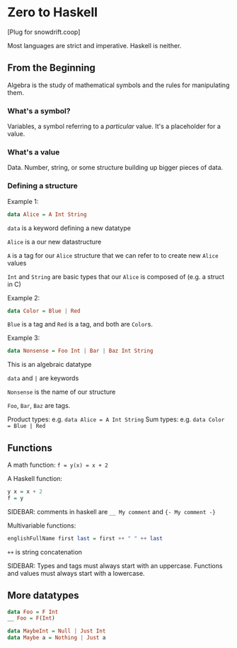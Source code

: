 # Zero to Haskell

[Plug for snowdrift.coop]

Most languages are strict and imperative. Haskell is neither.

## From the Beginning

Algebra is the study of mathematical symbols and the rules for manipulating them.

### What's a symbol?

Variables, a symbol referring to a *particular* value. It's a placeholder for a value.

### What's a value

Data. Number, string, or some structure building up bigger pieces of data.


### Defining a structure

Example 1:

```haskell
data Alice = A Int String
```

`data` is a keyword defining a new datatype

`Alice` is a our new datastructure

`A` is a tag for our `Alice` structure that we can refer to to create new `Alice` values

`Int` and `String` are basic types that our `Alice` is composed of (e.g. a struct in C)

Example 2:

```haskell
data Color = Blue | Red
```

`Blue` is a tag and `Red` is a tag, and both are `Color`s.

Example 3:

```haskell
data Nonsense = Foo Int | Bar | Baz Int String
```

This is an algebraic datatype

`data` and `|` are keywords

`Nonsense` is the name of our structure

`Foo`, `Bar`, `Baz` are tags.


Product types: e.g. `data Alice = A Int String`
Sum types: e.g. `data Color = Blue | Red`

## Functions

A math function: `f = y(x) = x + 2`

A Haskell function:
```haskell
y x = x + 2
f = y
```

SIDEBAR: comments in haskell are `__ My comment` and `{- My comment -}`

Multivariable functions:

```haskell
englishFullName first last = first ++ " " ++ last
```

`++` is string concatenation

SIDEBAR: Types and tags must always start with an uppercase. Functions and values must always start with a lowercase.

## More datatypes

```haskell
data Foo = F Int
__ Foo = F(Int)
```

```haskell
data MaybeInt = Null | Just Int
data Maybe a = Nothing | Just a
```


